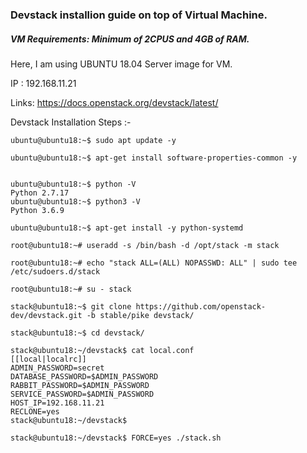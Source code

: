 ### Devstack installion guide on top of Virtual Machine.

##### VM Requirements: Minimum of 2CPUS and 4GB of RAM.
Here, I am using UBUNTU 18.04 Server image for VM.

IP : 192.168.11.21

Links:
https://docs.openstack.org/devstack/latest/


Devstack Installation Steps :-

```
ubuntu@ubuntu18:~$ sudo apt update -y

ubuntu@ubuntu18:~$ apt-get install software-properties-common -y
```

```

ubuntu@ubuntu18:~$ python -V
Python 2.7.17
ubuntu@ubuntu18:~$ python3 -V
Python 3.6.9

ubuntu@ubuntu18:~$ apt-get install -y python-systemd

````

```
root@ubuntu18:~# useradd -s /bin/bash -d /opt/stack -m stack

root@ubuntu18:~# echo "stack ALL=(ALL) NOPASSWD: ALL" | sudo tee /etc/sudoers.d/stack

root@ubuntu18:~# su - stack
```

```
stack@ubuntu18:~$ git clone https://github.com/openstack-dev/devstack.git -b stable/pike devstack/

stack@ubuntu18:~$ cd devstack/

stack@ubuntu18:~/devstack$ cat local.conf
[[local|localrc]]
ADMIN_PASSWORD=secret
DATABASE_PASSWORD=$ADMIN_PASSWORD
RABBIT_PASSWORD=$ADMIN_PASSWORD
SERVICE_PASSWORD=$ADMIN_PASSWORD
HOST_IP=192.168.11.21
RECLONE=yes
stack@ubuntu18:~/devstack$
```

```
stack@ubuntu18:~/devstack$ FORCE=yes ./stack.sh
```
